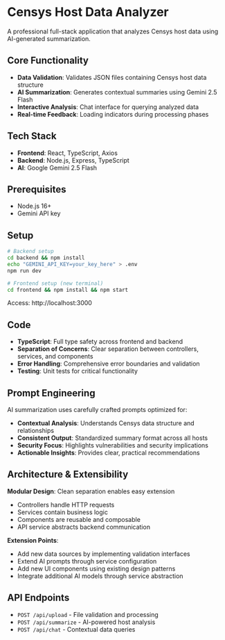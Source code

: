 # Censys Host Data Analyzer

A professional full-stack application that analyzes Censys host data using AI-generated summarization.

## Core Functionality

- **Data Validation**: Validates JSON files containing Censys host data structure
- **AI Summarization**: Generates contextual summaries using Gemini 2.5 Flash
- **Interactive Analysis**: Chat interface for querying analyzed data
- **Real-time Feedback**: Loading indicators during processing phases

## Tech Stack

- **Frontend**: React, TypeScript, Axios
- **Backend**: Node.js, Express, TypeScript
- **AI**: Google Gemini 2.5 Flash

## Prerequisites

- Node.js 16+
- Gemini API key

## Setup

```bash
# Backend setup
cd backend && npm install
echo "GEMINI_API_KEY=your_key_here" > .env
npm run dev

# Frontend setup (new terminal)
cd frontend && npm install && npm start
```

Access: http://localhost:3000

## Code

- **TypeScript**: Full type safety across frontend and backend
- **Separation of Concerns**: Clear separation between controllers, services, and components
- **Error Handling**: Comprehensive error boundaries and validation
- **Testing**: Unit tests for critical functionality

## Prompt Engineering

AI summarization uses carefully crafted prompts optimized for:
- **Contextual Analysis**: Understands Censys data structure and relationships
- **Consistent Output**: Standardized summary format across all hosts
- **Security Focus**: Highlights vulnerabilities and security implications
- **Actionable Insights**: Provides clear, practical recommendations

## Architecture & Extensibility

**Modular Design**: Clean separation enables easy extension
- Controllers handle HTTP requests
- Services contain business logic
- Components are reusable and composable
- API service abstracts backend communication

**Extension Points**:
- Add new data sources by implementing validation interfaces
- Extend AI prompts through service configuration
- Add new UI components using existing design patterns
- Integrate additional AI models through service abstraction

## API Endpoints

- `POST /api/upload` - File validation and processing
- `POST /api/summarize` - AI-powered host analysis
- `POST /api/chat` - Contextual data queries
